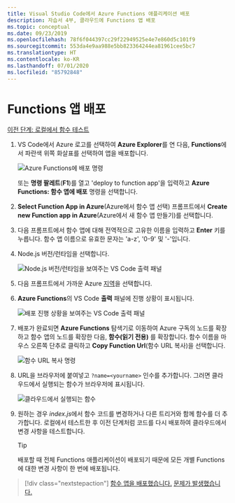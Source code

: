 ```yaml
---
title: Visual Studio Code에서 Azure Functions 애플리케이션 배포
description: 자습서 4부, 클라우드에 Functions 앱 배포
ms.topic: conceptual
ms.date: 09/23/2019
ms.openlocfilehash: 78f6f044397cc29f22949525e4e7e860d5c101f9
ms.sourcegitcommit: 553da4e9aa988e5bb823364244ea81961cee5bc7
ms.translationtype: HT
ms.contentlocale: ko-KR
ms.lasthandoff: 07/01/2020
ms.locfileid: "85792848"
---
```

# <a name="deploy-the-functions-app"></a>Functions 앱 배포

[이전 단계: 로컬에서 함수 테스트](tutorial-vscode-serverless-node-03.md)

1. VS Code에서 Azure 로고를 선택하여 **Azure Explorer**를 연 다음, **Functions**에서 파란색 위쪽 화살표를 선택하여 앱을 배포합니다.

    ![Azure Functions에 배포 명령](media/functions-extension/deploy-app.png)

    또는 **명령 팔레트**(**F1**)를 열고 'deploy to function app'을 입력하고 **Azure Functions: 함수 앱에 배포** 명령을 선택합니다.

1. **Select Function App in Azure**(Azure에서 함수 앱 선택) 프롬프트에서 **Create new Function app in Azure**(Azure에서 새 함수 앱 만들기)를 선택합니다.

1. 다음 프롬프트에서 함수 앱에 대해 전역적으로 고유한 이름을 입력하고 **Enter** 키를 누릅니다. 함수 앱 이름으로 유효한 문자는 'a-z', '0-9' 및 '-'입니다.

1. Node.js 버전/런타임을 선택합니다.

    ![Node.js 버전/런타임을 보여주는 VS Code 출력 패널](media/functions-extension/nodejs-runtime-version.png)

1. 다음 프롬프트에서 가까운 Azure [지역](https://azure.microsoft.com/regions/)을 선택합니다.

1. **Azure Functions**의 VS Code **출력** 패널에 진행 상황이 표시됩니다.

    ![배포 진행 상황을 보여주는 VS Code 출력 패널](media/functions-extension/deploy-progress.png)

1. 배포가 완료되면 **Azure Functions** 탐색기로 이동하여 Azure 구독의 노드를 확장하고 함수 앱의 노드를 확장한 다음, **함수(읽기 전용)** 를 확장합니다. 함수 이름을 마우스 오른쪽 단추로 클릭하고 **Copy Function Url**(함수 URL 복사)을 선택합니다.

    ![함수 URL 복사 명령](media/functions-extension/copy-function-url-command.png)

1. URL을 브라우저에 붙여넣고 `?name=<yourname>` 인수를 추가합니다. 그러면 클라우드에서 실행되는 함수가 브라우저에 표시됩니다.

    ![클라우드에서 실행되는 함수](media/functions-extension/remote-test-browser.png)

1. 원하는 경우 *index.js*에서 함수 코드를 변경하거나 다른 트리거와 함께 함수를 더 추가합니다. 로컬에서 테스트한 후 이전 단계처럼 코드를 다시 배포하여 클라우드에서 변경 사항을 테스트합니다.

    > [!TIP]
    > 배포할 때 전체 Functions 애플리케이션이 배포되기 때문에 모든 개별 Functions에 대한 변경 사항이 한 번에 배포됩니다.

> [!div class="nextstepaction"]
> [함수 앱을 배포했습니다.](tutorial-vscode-serverless-node-05.md) [문제가 발생했습니다.](https://www.research.net/r/PWZWZ52?tutorial=node-deployment-azurefunctions&step=deploy-app)
